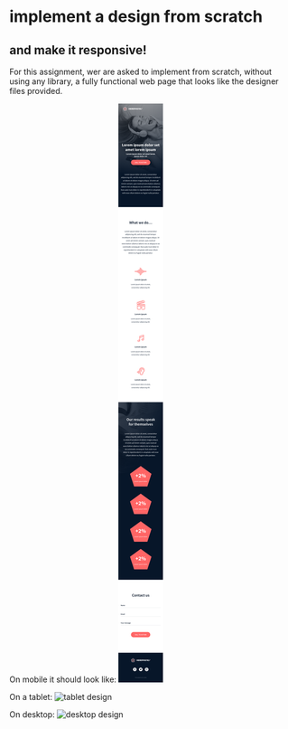 # implement a design from scratch
## and make it responsive!

For this assignment, wer are asked to implement from scratch, without using any library, a fully functional web page that looks like the designer files provided.

On mobile it should look like:
![mobile design](https://github.com/wdmd2022/holbertonschool-headphones/blob/af930a0ae02f8b701af88f2d0be2518f257c4229/images/readme-mobile.png)

On a tablet:
![tablet design](https://github.com/wdmd2022/holbertonschool-headphones/blob/af930a0ae02f8b701af88f2d0be2518f257c4229/images/readme-tablet.png)

On desktop:
![desktop design](https://github.com/wdmd2022/holbertonschool-headphones/blob/af930a0ae02f8b701af88f2d0be2518f257c4229/images/readme-desktop.png)